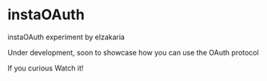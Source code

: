 # instaOAuth
instaOAuth experiment by elzakaria


Under development, soon to showcase how you can use the OAuth protocol

If you curious Watch it!

